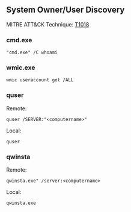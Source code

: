 ## System Owner/User Discovery

MITRE ATT&CK Technique: [T1018](https://attack.mitre.org/wiki/Technique/T1018)

### cmd.exe

    "cmd.exe" /C whoami

### wmic.exe

    wmic useraccount get /ALL

### quser

Remote:

    quser /SERVER:"<computername>"

Local:

    quser

### qwinsta

Remote:

    qwinsta.exe" /server:<computername>

Local:

    qwinsta.exe
